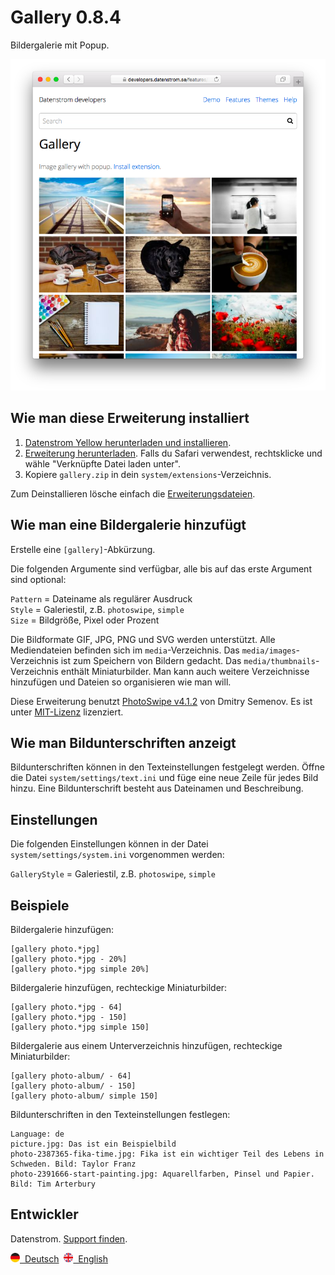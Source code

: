 Gallery 0.8.4
=============
Bildergalerie mit Popup.

<p align="center"><img src="gallery-screenshot.png?raw=true" alt="Bildschirmfoto"></p>

## Wie man diese Erweiterung installiert

1. [Datenstrom Yellow herunterladen und installieren](https://github.com/datenstrom/yellow/).
2. [Erweiterung herunterladen](https://github.com/datenstrom/yellow-extensions/raw/master/zip/gallery.zip). Falls du Safari verwendest, rechtsklicke und wähle "Verknüpfte Datei laden unter".
3. Kopiere `gallery.zip` in dein `system/extensions`-Verzeichnis.

Zum Deinstallieren lösche einfach die [Erweiterungsdateien](extension.ini).

## Wie man eine Bildergalerie hinzufügt

Erstelle eine `[gallery]`-Abkürzung.

Die folgenden Argumente sind verfügbar, alle bis auf das erste Argument sind optional:
  
`Pattern` = Dateiname als regulärer Ausdruck  
`Style` = Galeriestil, z.B. `photoswipe`, `simple`  
`Size` = Bildgröße, Pixel oder Prozent  

Die Bildformate GIF, JPG, PNG und SVG werden unterstützt. Alle Mediendateien befinden sich im `media`-Verzeichnis. Das `media/images`-Verzeichnis ist zum Speichern von Bildern gedacht. Das `media/thumbnails`-Verzeichnis enthält Miniaturbilder. Man kann auch weitere Verzeichnisse hinzufügen und Dateien so organisieren wie man will.

Diese Erweiterung benutzt [PhotoSwipe v4.1.2](https://github.com/dimsemenov/photoswipe) von Dmitry Semenov. Es ist unter [MIT-Lizenz](https://opensource.org/licenses/MIT) lizenziert.

## Wie man Bildunterschriften anzeigt

Bildunterschriften können in den Texteinstellungen festgelegt werden. Öffne die Datei `system/settings/text.ini` und füge eine neue Zeile für jedes Bild hinzu. Eine Bildunterschrift besteht aus Dateinamen und Beschreibung.

## Einstellungen

Die folgenden Einstellungen können in der Datei `system/settings/system.ini` vorgenommen werden:

`GalleryStyle` = Galeriestil, z.B. `photoswipe`, `simple`  

## Beispiele

Bildergalerie hinzufügen:

    [gallery photo.*jpg]
    [gallery photo.*jpg - 20%]
    [gallery photo.*jpg simple 20%]

Bildergalerie hinzufügen, rechteckige Miniaturbilder:

    [gallery photo.*jpg - 64]
    [gallery photo.*jpg - 150]
    [gallery photo.*jpg simple 150]

Bildergalerie aus einem Unterverzeichnis hinzufügen, rechteckige Miniaturbilder:

    [gallery photo-album/ - 64]
    [gallery photo-album/ - 150]
    [gallery photo-album/ simple 150]

Bildunterschriften in den Texteinstellungen festlegen:

    Language: de
    picture.jpg: Das ist ein Beispielbild
    photo-2387365-fika-time.jpg: Fika ist ein wichtiger Teil des Lebens in Schweden. Bild: Taylor Franz
    photo-2391666-start-painting.jpg: Aquarellfarben, Pinsel und Papier. Bild: Tim Arterbury

## Entwickler

Datenstrom. [Support finden](https://extensions.datenstrom.se/de/help/).

<p>
<a href="README-de.md"><img src="https://raw.githubusercontent.com/datenstrom/yellow-extensions/master/features/help/language-de.png" width="15" height="15" alt="Deutsch">&nbsp; Deutsch</a>&nbsp;
<a href="README.md"><img src="https://raw.githubusercontent.com/datenstrom/yellow-extensions/master/features/help/language-en.png" width="15" height="15" alt="English">&nbsp; English</a>&nbsp;
</p>
